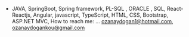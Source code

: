 

-  JAVA, SpringBoot, Spring framework, PL-SQL , ORACLE , SQL,  React-Reactjs, Angular, javascript, TypeScript, HTML, CSS, Bootstrap, ASP.NET MVC,
How to reach me: ... ozanaydogan1@hotmail.com, ozanaydogankou@gmail.com
